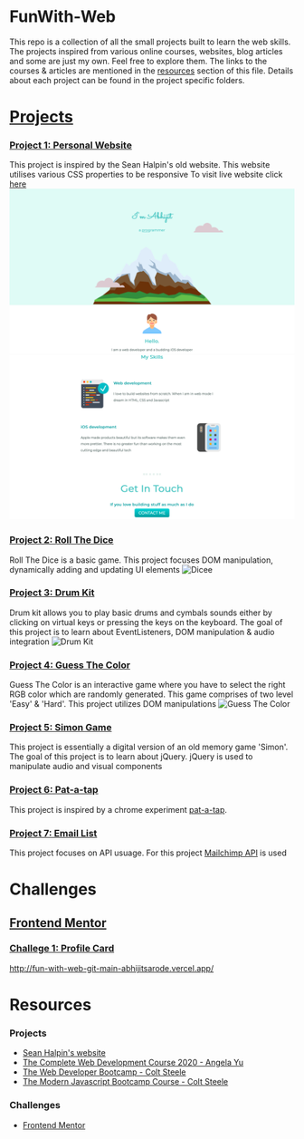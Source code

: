 # FunWith-Web
This repo is a collection of all the small projects built to learn the web skills. The projects inspired from various online courses, websites, blog articles and some are just my own. Feel free to explore them. The links to the courses & articles are mentioned in the [resources](#resources) section of this file. Details about each project can be found in the project specific folders.

# [Projects](https://github.com/AbhijitSarode/FunWith-Web/tree/main/Projects)

### [Project 1: Personal Website](https://github.com/AbhijitSarode/FunWith-Web/tree/main/Projects/1%20Personal%20Website)
This project is inspired by the Sean Halpin's old website. This website utilises various CSS properties to be responsive
To visit live website click [here](https://personal-website-xi-wheat.vercel.app)
![Porfolio site][P1.1]
![Porfolio site][P1.2]

### [Project 2: Roll The Dice](https://github.com/AbhijitSarode/FunWith-Web/tree/main/Projects/2%20Roll%20The%20Dice)
Roll The Dice is a basic game. This project focuses DOM manipulation, dynamically adding and updating UI elements
![Dicee][P2]

### [Project 3: Drum Kit](https://github.com/AbhijitSarode/FunWith-Web/tree/main/Projects/3%20Drum%20kit)
Drum kit allows you to play basic drums and cymbals sounds either by clicking on virtual keys or pressing the keys on the keyboard. The goal of this project is to learn about EventListeners, DOM manipulation & audio integration
![Drum Kit][P3]

### [Project 4: Guess The Color](https://github.com/AbhijitSarode/FunWith-Web/tree/main/Projects/4%20Guess%20The%20Color)
Guess The Color is an interactive game where you have to select the right RGB color which are randomly generated. This game comprises of two level 'Easy' & 'Hard'. This project utilizes DOM manipulations
![Guess The Color][P4]

### [Project 5: Simon Game](https://github.com/AbhijitSarode/FunWith-Web/tree/main/Projects/5%20The%20Simon%20Game)
This project is essentially a digital version of an old memory game 'Simon'. The goal of this project is to learn about jQuery. jQuery is used to manipulate audio and visual components 

### [Project 6: Pat-a-tap](https://github.com/AbhijitSarode/FunWith-Web/tree/main/Projects/6%20Pat-a-tap)
This project is inspired by a chrome experiment [pat-a-tap](https://patatap.com).

### [Project 7: Email List](https://github.com/AbhijitSarode/FunWith-Web/tree/main/Projects/7%20Email%20List)
This project focuses on API usuage. For this project [Mailchimp API](https://mailchimp.com/developer/) is used

# Challenges

## [Frontend Mentor](https://github.com/AbhijitSarode/FunWith-Web/tree/main/Challenges/Frontend%20Mentor)

### [Challege 1: Profile Card](https://github.com/AbhijitSarode/FunWith-Web/tree/main/Challenges/Frontend%20Mentor/1.%20Profile%20Card)
http://fun-with-web-git-main-abhijitsarode.vercel.app/

# Resources

### Projects
* [Sean Halpin's website](https://www.seanhalpin.design)
* [The Complete Web Development Course 2020 - Angela Yu](https://www.appbrewery.co/p/the-complete-web-development-course)
* [The Web Developer Bootcamp - Colt Steele](https://www.udemy.com/course/the-web-developer-bootcamp/)
* [The Modern Javascript Bootcamp Course - Colt Steele](https://www.udemy.com/course/javascript-beginners-complete-tutorial/)

### Challenges
* [Frontend Mentor](https://www.frontendmentor.io)

<!-- links -->

<!-- Projects -->
[P1.1]: https://raw.githubusercontent.com/AbhijitSarode/FunWith-Web/main/Screenshots/Screenshot%202021-03-02%20at%207.05.18%20AM.png?token=AMNLQ32PM6N75TGMDN53OVDAHWLVA
[P1.2]: https://raw.githubusercontent.com/AbhijitSarode/FunWith-Web/main/Screenshots/Screenshot%202021-03-02%20at%207.06.05%20AM.png?token=AMNLQ36YLR2II2G5P7R3AJLAHWLZC

[P2]: https://github.com/
[P3]: https://github.com/
[P4]: https://github.com/
<!-- Challenges -->
